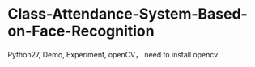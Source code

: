 # Class-Attendance-System-Based-on-Face-Recognition
Python27, Demo, Experiment, openCV，
need to install opencv
